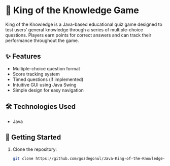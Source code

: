 # 👑 King of the Knowledge Game

King of the Knowledge is a Java-based educational quiz game designed to test users’ general knowledge through a series of multiple-choice questions. Players earn points for correct answers and can track their performance throughout the game.

## ✨ Features

- Multiple-choice question format
- Score tracking system
- Timed questions (if implemented)
- Intuitive GUI using Java Swing
- Simple design for easy navigation

## 🛠️ Technologies Used

- Java

## 🚀 Getting Started

1. Clone the repository:
   ```bash
   git clone https://github.com/gozdegonul/Java-King-of-the-Knowledge-Game.git
